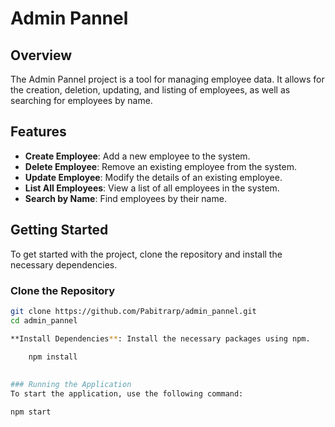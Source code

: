 # Admin Pannel

## Overview
The Admin Pannel project is a tool for managing employee data. It allows for the creation, deletion, updating, and listing of employees, as well as searching for employees by name.

## Features
- **Create Employee**: Add a new employee to the system.
- **Delete Employee**: Remove an existing employee from the system.
- **Update Employee**: Modify the details of an existing employee.
- **List All Employees**: View a list of all employees in the system.
- **Search by Name**: Find employees by their name.

## Getting Started
To get started with the project, clone the repository and install the necessary dependencies.

### Clone the Repository
```bash
git clone https://github.com/Pabitrarp/admin_pannel.git
cd admin_pannel

**Install Dependencies**: Install the necessary packages using npm.
    
    npm install
    

### Running the Application
To start the application, use the following command:

npm start
